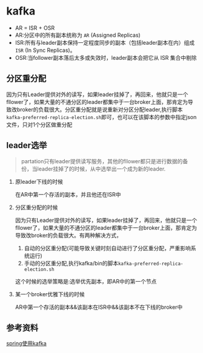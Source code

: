 # kafka

* AR = ISR + OSR
* AR:分区中的所有副本统称为 `AR` (Assigned Replicas)
* ISR:所有与leader副本保持一定程度同步的副本（包括leader副本在内）组成 `ISR` (In Sync Replicas)。
* OSR:当follower副本落后太多或失效时，leader副本会把它从 ISR 集合中剔除

## 分区重分配
因为只有Leader提供对外的读写，如果leader挂掉了，再回来，他就只是一个fllower了，如果大量的不通分区的leader都集中于一台broker上面，那肯定为导致改broker的负载很大。分区重分配就是说重新对分区分配leader,执行脚本`kafka-preferred-replica-election.sh`即可，也可以在该脚本的参数中指定json文件，只对1个分区做重分配


## leader选举
> partation只有leader提供读写服务，其他的fllower都只是进行数据的备份，当leader挂掉了的时候，从中选举出一个成为新的leader.
1. 原leader下线的时候
  
    在AR中第一个存活的副本，并且他还在ISR中 
2. 分区重分配的时候
  
    因为只有Leader提供对外的读写，如果leader挂掉了，再回来，他就只是一个fllower了，如果大量的不通分区的leader都集中于一台broker上面，那肯定为导致改broker的负载很大。有两种解决方式，

    1. 自动的分区重分配(可能导致关键时刻自动进行了分区重分配，严重影响系统运行)
    2. 手动的分区重分配,执行kafka/bin的脚本`kafka-preferred-replica-election.sh`
     
   
   这个时候的选举策略是:选举优先副本，即AR中的第一个节点
   
3. 某一个broker优雅下线的时候

    AR中第一个存活的副本&&该副本在ISR中&&该副本不在下线的broker中





##  参考资料

[spring使用kafka](https://blog.csdn.net/qq_26323323/article/details/84938892)